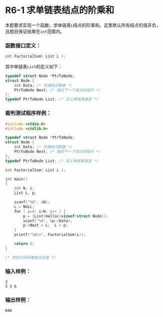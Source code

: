 # R6-1 求单链表结点的阶乘和

本题要求实现一个函数，求单链表`L`结点的阶乘和。这里默认所有结点的值非负，且题目保证结果在`int`范围内。

### 函数接口定义：
```c++
int FactorialSum( List L );
```

其中单链表`List`的定义如下：

```c++
typedef struct Node *PtrToNode;
struct Node {
    int Data; /* 存储结点数据 */
    PtrToNode Next; /* 指向下一个结点的指针 */
};
typedef PtrToNode List; /* 定义单链表类型 */
```

### 裁判测试程序样例：
```c++
#include <stdio.h>
#include <stdlib.h>

typedef struct Node *PtrToNode;
struct Node {
    int Data; /* 存储结点数据 */
    PtrToNode Next; /* 指向下一个结点的指针 */
};
typedef PtrToNode List; /* 定义单链表类型 */

int FactorialSum( List L );

int main()
{
    int N, i;
    List L, p;

    scanf("%d", &N);
    L = NULL;
    for ( i=0; i<N; i++ ) {
        p = (List)malloc(sizeof(struct Node));
        scanf("%d", &p->Data);
        p->Next = L;  L = p;
    }
    printf("%d\n", FactorialSum(L));

    return 0;
}

/* 你的代码将被嵌在这里 */
```

### 输入样例：
```in
3
5 3 6
```

### 输出样例：
```out
846
```
